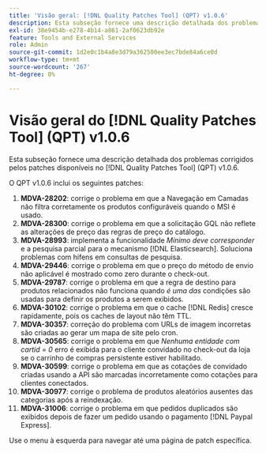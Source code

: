 ```yaml
---
title: 'Visão geral: [!DNL Quality Patches Tool] (QPT) v1.0.6'
description: Esta subseção fornece uma descrição detalhada dos problemas corrigidos pelos patches disponíveis no [!DNL Quality Patches Tool] (QPT) v1.0.6.
exl-id: 38e9454b-e278-4b14-a861-2af0623db92e
feature: Tools and External Services
role: Admin
source-git-commit: 1d2e0c1b4a8e3d79a362500ee3ec7bde84a6ce0d
workflow-type: tm+mt
source-wordcount: '267'
ht-degree: 0%

---
```


# Visão geral do [!DNL Quality Patches Tool] (QPT) v1.0.6

Esta subseção fornece uma descrição detalhada dos problemas corrigidos pelos patches disponíveis no [!DNL Quality Patches Tool] (QPT) v1.0.6.

O QPT v1.0.6 inclui os seguintes patches:

1. **MDVA-28202**: corrige o problema em que a Navegação em Camadas não filtra corretamente os produtos configuráveis quando o MSI é usado.
1. **MDVA-28300**: corrige o problema em que a solicitação GQL não reflete as alterações de preço das regras de preço do catálogo.
1. **MDVA-28993**: implementa a funcionalidade *Mínimo deve corresponder* e a pesquisa parcial para o mecanismo [!DNL Elasticsearch]. Soluciona problemas com hifens em consultas de pesquisa.
1. **MDVA-29446**: corrige o problema em que o preço do método de envio não aplicável é mostrado como zero durante o check-out.
1. **MDVA-29787**: corrige o problema em que a regra de destino para produtos relacionados não funciona quando *é uma das* condições são usadas para definir os produtos a serem exibidos.
1. **MDVA-30102**: corrige o problema em que o cache [!DNL Redis] cresce rapidamente, pois os caches de layout não têm TTL.
1. **MDVA-30357**: correção do problema com URLs de imagem incorretas são criadas ao gerar um mapa de site pelo cron.
1. **MDVA-30565**: corrige o problema em que *Nenhuma entidade com cartid = 0* erro é exibida para o cliente convidado no check-out da loja se o carrinho de compras persistente estiver habilitado.
1. **MDVA-30599**: corrige o problema em que as cotações de convidado criadas usando a API são marcadas incorretamente como cotações para clientes conectados.
1. **MDVA-30977**: corrige o problema de produtos aleatórios ausentes das categorias após a reindexação.
1. **MDVA-31006**: corrige o problema em que pedidos duplicados são exibidos depois de fazer um pedido usando o pagamento [!DNL Paypal Express].

Use o menu à esquerda para navegar até uma página de patch específica.
